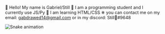 💫 Hello! My name is Gabriel/Still 
🌱 I am a programming student and I currently use JS/Py 
🌈 I am learning HTML/CSS 
❄ you can contact me on my email: gabdrawed14@gmail.com 
or in my discord: Still🍷#9648

![Snake animation](https://github.com/StillHue/StillHue/blob/output/github-contribution-grid-snake.svg)

